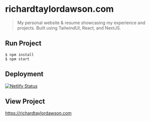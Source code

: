 # richardtaylordawson.com

> My personal website & resume showcasing my experience and projects. Built using TailwindUI, React, and NextJS.

## Run Project

```shell
$ npm install
$ npm start
```

## Deployment

[![Netlify Status](https://api.netlify.com/api/v1/badges/65ce5181-10f6-46c8-8599-1668575344cf/deploy-status)](https://app.netlify.com/sites/richardtaylordawson/deploys)

## View Project

<https://richardtaylordawson.com>
